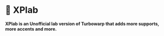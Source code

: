 # 🧪 XPlab

**XPlab is an Unofficial lab version of Turbowarp that adds more supports, more accents and more.**
